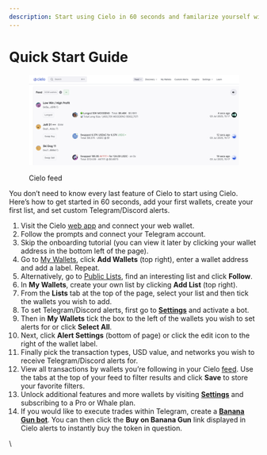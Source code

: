 ```yaml
---
description: Start using Cielo in 60 seconds and familarize yourself with core features.
---
```


# Quick Start Guide

<figure><img src=".gitbook/assets/Screenshot 2025-07-03 at 15.17.45.png" alt=""><figcaption><p>Cielo feed</p></figcaption></figure>

You don’t need to know every last feature of Cielo to start using Cielo. Here’s how to get started in 60 seconds, add your first wallets, create your first list, and set custom Telegram/Discord alerts.



1. Visit the Cielo [web app](https://app.cielo.finance/) and connect your web wallet.
2. Follow the prompts and connect your Telegram account.
3. Skip the onboarding tutorial (you can view it later by clicking your wallet address in the bottom left of the page).
4. Go to [My Wallets](https://app.cielo.finance/my-wallets), click **Add Wallets** (top right), enter a wallet address and add a label. Repeat.
5. Alternatively, go to [Public Lists](https://app.cielo.finance/public-lists), find an interesting list and click **Follow**.&#x20;
6. In **My Wallets**, create your own list by clicking **Add List** (top right).
7. From the **Lists** tab at the top of the page, select your list and then tick the wallets you wish to add.
8. To set Telegram/Discord alerts, first go to [**Settings**](https://app.cielo.finance/settings) and activate a bot.
9. Then in **My Wallets** tick the box to the left of the wallets you wish to set alerts for or click **Select All**.
10. Next, click **Alert Settings** (bottom of page) or click the edit icon to the right of the wallet label.
11. Finally pick the transaction types, USD value, and networks you wish to receive Telegram/Discord alerts for.
12. View all transactions by wallets you’re following in your Cielo [feed](https://app.cielo.finance/feed). Use the tabs at the top of your feed to filter results and click **Save** to store your favorite filters.
13. Unlock additional features and more wallets by visiting [**Settings**](https://app.cielo.finance/settings) and subscribing to a Pro or Whale plan.
14. If you would like to execute trades within Telegram, create a [**Banana Gun bot**](https://t.me/BananaGunRegister_bot). You can then click the **Buy on Banana Gun** link displayed in Cielo alerts to instantly buy the token in question.

\

